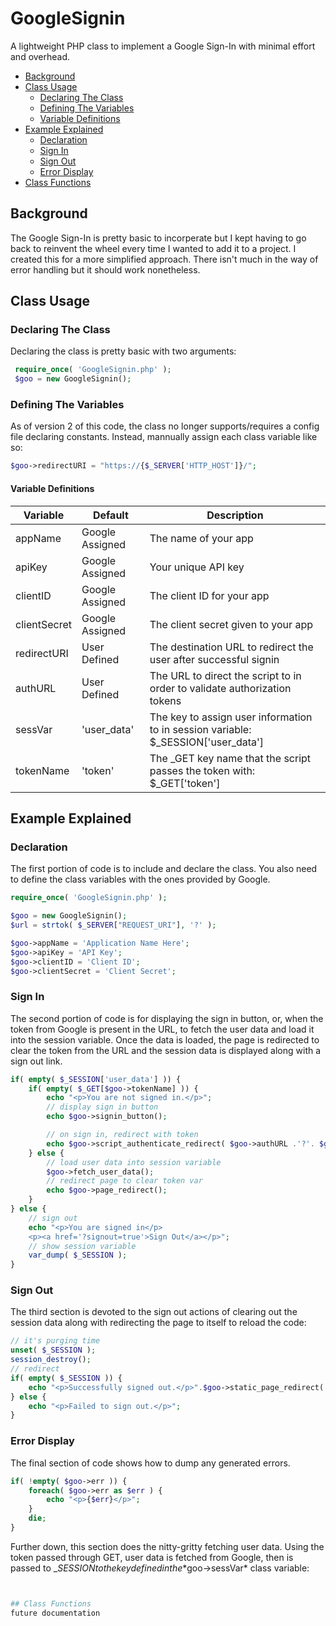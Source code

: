 # GoogleSignin
A lightweight PHP class to implement a Google Sign-In with minimal effort and overhead.
- [Background](#background)
- [Class Usage](#class-usage)
  - [Declaring The Class](#declaring-the-class)
  - [Defining The Variables](#defining-the-variables)
  - [Variable Definitions](#variable-definitions)
- [Example Explained](#example-explained)
  - [Declaration](#declaration)
  - [Sign In](#sign-in)
  - [Sign Out](#sign-out)
  - [Error Display](#error-display)
- [Class Functions](#class-functions)

## Background
The Google Sign-In is pretty basic to incorperate but I kept having to go back to reinvent the wheel every time I wanted to add it to a project. I created this for a more simplified approach. There isn't much in the way of error handling but it should work nonetheless.

## Class Usage
### Declaring The Class
Declaring the class is pretty basic with two arguments:
```PHP
 require_once( 'GoogleSignin.php' );
 $goo = new GoogleSignin();
```
### Defining The Variables
As of version 2 of this code, the class no longer supports/requires a config file declaring constants. Instead, mannually assign each class variable like so:
```PHP
$goo->redirectURI = "https://{$_SERVER['HTTP_HOST']}/";
```
#### Variable Definitions
| Variable | Default | Description |
| --- | --- | --- |
| appName | Google Assigned | The name of your app |
| apiKey | Google Assigned | Your unique API key |
| clientID | Google Assigned | The client ID for your app |
| clientSecret | Google Assigned | The client secret given to your app |
| redirectURI | User Defined | The destination URL to redirect the user after successful signin |
| authURL | User Defined | The URL to direct the script to in order to validate authorization tokens |
| sessVar | 'user_data' | The key to assign user information to in session variable: $\_SESSION\['user_data'] |
| tokenName | 'token' | The \_GET key name that the script passes the token with: $\_GET\['token'] |

## Example Explained
### Declaration
The first portion of code is to include and declare the class. You also need to define the class variables with the ones provided by Google.
```PHP
require_once( 'GoogleSignin.php' );

$goo = new GoogleSignin();
$url = strtok( $_SERVER["REQUEST_URI"], '?' );

$goo->appName = 'Application Name Here';
$goo->apiKey = 'API Key';
$goo->clientID = 'Client ID';
$goo->clientSecret = 'Client Secret';
```
### Sign In
The second portion of code is for displaying the sign in button, or, when the token from Google is present in the URL, to fetch the user data and load it into the session variable. Once the data is loaded, the page is redirected to clear the token from the URL and the session data is displayed along with a sign out link.
```PHP
if( empty( $_SESSION['user_data'] )) {
	if( empty( $_GET[$goo->tokenName] )) {
		echo "<p>You are not signed in.</p>";
		// display sign in button
		echo $goo->signin_button();

		// on sign in, redirect with token
		echo $goo->script_authenticate_redirect( $goo->authURL .'?'. $goo->tokenName .'=' );
	} else {
		// load user data into session variable
		$goo->fetch_user_data();
		// redirect page to clear token var
		echo $goo->page_redirect();
	}
} else {
	// sign out
	echo "<p>You are signed in</p>
	<p><a href='?signout=true'>Sign Out</a></p>";
	// show session variable
	var_dump( $_SESSION );
}
```
### Sign Out
The third section is devoted to the sign out actions of clearing out the session data along with redirecting the page to itself to reload the code:
```PHP
// it's purging time
unset( $_SESSION );
session_destroy();
// redirect
if( empty( $_SESSION )) {
	echo "<p>Successfully signed out.</p>".$goo->static_page_redirect( $url );
} else {
	echo "<p>Failed to sign out.</p>";
}
```
### Error Display
The final section of code shows how to dump any generated errors.
```PHP
if( !empty( $goo->err )) {
	foreach( $goo->err as $err ) {
		echo "<p>{$err}</p>";
	}
	die;
}
```
Further down, this section does the nitty-gritty fetching user data. Using the token passed through GET, user data is fetched from Google, then is passed to $\_SESSION to the key defined in the *$goo->sessVar* class variable:
```PHP


## Class Functions
future documentation
